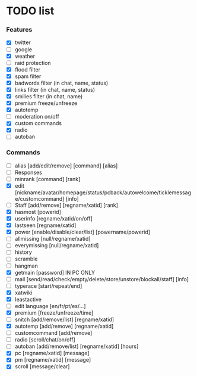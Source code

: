 # TODO list

### Features
* [x] twitter
* [ ] google
* [x] weather
* [ ] raid protection
* [x] flood filter
* [x] spam filter
* [x] badwords filter (in chat, name, status)
* [x] links filter (in chat, name, status)
* [x] smilies filter (in chat, name)
* [x] premium freeze/unfreeze
* [x] autotemp
* [ ] moderation on/off
* [x] custom commands
* [x] radio
* [ ] autoban

### Commands
* [ ] alias [add/edit/remove] [command] [alias]
* [ ] Responses
* [ ] minrank [command] [rank]
* [x] edit [nickname/avatar/homepage/status/pcback/autowelcome/ticklemessage/customcommand] [info]
* [ ] Staff [add/remove] [regname/xatid] [rank]
* [x] hasmost [powerid]
* [x] userinfo [regname/xatid/on/off]
* [x] lastseen [regname/xatid]
* [x] power [enable/disable/clear/list] [powername/powerid]
* [ ] allmissing [null/regname/xatid]
* [ ] everymissing [null/regname/xatid]
* [ ] history
* [ ] scramble
* [ ] hangman
* [x] getmain [password] IN PC ONLY
* [ ] mail [send/read/check/empty/delete/store/unstore/blockall/staff] [info]
* [ ] typerace [start/repeat/end]
* [x] xatwiki
* [x] leastactive
* [ ] edit language [en/fr/pt/es/...]
* [x] premium [freeze/unfreeze/time]
* [ ] snitch [add/remove/list] [regname/xatid]
* [x] autotemp [add/remove] [regname/xatid]
* [ ] customcommand [add/remove]
* [ ] radio [scroll/chat/on/off]
* [ ] autoban [add/remove/list] [regname/xatid] [hours]
* [x] pc [regname/xatid] [message]
* [x] pm [regname/xatid] [message]
* [x] scroll [message/clear]
